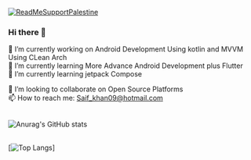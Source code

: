 [![ReadMeSupportPalestine](https://github.com/Safouene1/support-palestine-banner/blob/master/banner-support.svg)](https://alkhidmat.org/donate)

### Hi there 👋
🔭 I’m currently working on Android Development Using kotlin and MVVM Using CLean  Arch </br>
🌱 I’m currently learning More Advance Android Development plus Flutter </br>
🌱 I’m currently learning jetpack Compose </br>

👯 I’m looking to collaborate on Open Source Platforms</br>
📫 How to reach me: Saif_khan09@hotmail.com</br>
</br>


![Anurag's GitHub stats](https://github-readme-stats.vercel.app/api?username=SaaifKhan&show_icons=true&theme=radical)
</br>
</br>





<!--
**SaaifKhan/saaifkhan** is a ✨ _special_ ✨ repository because its `README.md` (this file) appears on your GitHub profile.

Here are some ideas to get you started:

- 🔭 I’m currently working on Android Development Using kotlin and MVVM
- 🌱 I’m currently learning More Advance Android Development plus Doing Some Flutter Tutorials
- 👯 I’m looking to collaborate on Open Source Platforms
- 🤔 I’m looking for help with ...
- 💬 Ask me about ...
- 📫 How to reach me: Saif_khan09@hotmail.com
- 😄 Pronouns: ...
- ⚡ Fun fact: ...
-->




[![Top Langs](https://github-readme-stats.vercel.app/api/top-langs/?username=SaaifKhan&layout=donut-vertical)]

